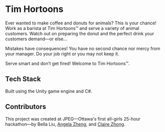 # Tim Hortoons

Ever wanted to make coffee and donuts for animals? This is your chance! Work as a barista at Tim Hortoons™ and serve a variety of animal customers. Watch out on preparing the donut and the perfect drink your customers demand—or else…

Mistakes have consequences! You have no second chance nor mercy from your manager. Do your job right or you may not keep it.

Serve smart and don’t get fired!
Welcome to Tim Hortoons™.

## Tech Stack

Built using the Unity game engine and C#.

## Contributors

This project was created at JPEG—Ottawa's first all-girls 25-hour hackathon—by Bella Liu, [Angela Zheng](https://github.com/angelazheng96), and [Claire Zhong](https://github.com/chairzihan).
